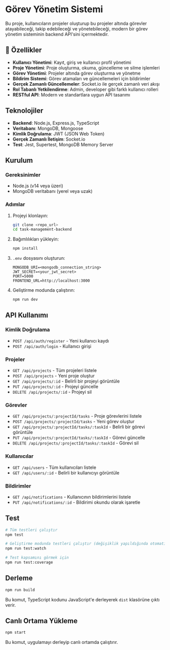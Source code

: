 # Görev Yönetim Sistemi

Bu proje, kullanıcıların projeler oluşturup bu projeler altında görevler atayabileceği, takip edebileceği ve yönetebileceği, modern bir görev yönetim sisteminin backend API'sini içermektedir.

## 🌟 Özellikler

- **Kullanıcı Yönetimi**: Kayıt, giriş ve kullanıcı profil yönetimi
- **Proje Yönetimi**: Proje oluşturma, okuma, güncelleme ve silme işlemleri
- **Görev Yönetimi**: Projeler altında görev oluşturma ve yönetme
- **Bildirim Sistemi**: Görev atamaları ve güncellemeleri için bildirimler
- **Gerçek Zamanlı Güncellemeler**: Socket.io ile gerçek zamanlı veri akışı
- **Rol Tabanlı Yetkilendirme**: Admin, developer gibi farklı kullanıcı rolleri
- **RESTful API**: Modern ve standartlara uygun API tasarımı

## Teknolojiler

- **Backend**: Node.js, Express.js, TypeScript
- **Veritabanı**: MongoDB, Mongoose
- **Kimlik Doğrulama**: JWT (JSON Web Token)
- **Gerçek Zamanlı İletişim**: Socket.io
- **Test**: Jest, Supertest, MongoDB Memory Server

## Kurulum

### Gereksinimler

- Node.js (v14 veya üzeri)
- MongoDB veritabanı (yerel veya uzak)

### Adımlar

1. Projeyi klonlayın:

   ```bash
   git clone <repo_url>
   cd task-management-backend
   ```

2. Bağımlılıkları yükleyin:

   ```bash
   npm install
   ```

3. `.env` dosyasını oluşturun:

   ```
   MONGODB_URI=<mongodb_connection_string>
   JWT_SECRET=<your_jwt_secret>
   PORT=5000
   FRONTEND_URL=http://localhost:3000
   ```

4. Geliştirme modunda çalıştırın:
   ```bash
   npm run dev
   ```

## API Kullanımı

### Kimlik Doğrulama

- `POST /api/auth/register` - Yeni kullanıcı kaydı
- `POST /api/auth/login` - Kullanıcı girişi

### Projeler

- `GET /api/projects` - Tüm projeleri listele
- `POST /api/projects` - Yeni proje oluştur
- `GET /api/projects/:id` - Belirli bir projeyi görüntüle
- `PUT /api/projects/:id` - Projeyi güncelle
- `DELETE /api/projects/:id` - Projeyi sil

### Görevler

- `GET /api/projects/:projectId/tasks` - Proje görevlerini listele
- `POST /api/projects/:projectId/tasks` - Yeni görev oluştur
- `GET /api/projects/:projectId/tasks/:taskId` - Belirli bir görevi görüntüle
- `PUT /api/projects/:projectId/tasks/:taskId` - Görevi güncelle
- `DELETE /api/projects/:projectId/tasks/:taskId` - Görevi sil

### Kullanıcılar

- `GET /api/users` - Tüm kullanıcıları listele
- `GET /api/users/:id` - Belirli bir kullanıcıyı görüntüle

### Bildirimler

- `GET /api/notifications` - Kullanıcının bildirimlerini listele
- `PUT /api/notifications/:id` - Bildirimi okundu olarak işaretle

## Test

```bash
# Tüm testleri çalıştır
npm test

# Geliştirme modunda testleri çalıştır (değişiklik yapıldığında otomatik yeniden çalıştırır)
npm run test:watch

# Test kapsamını görmek için
npm run test:coverage
```

## Derleme

```bash
npm run build
```

Bu komut, TypeScript kodunu JavaScript'e derleyerek `dist` klasörüne çıktı verir.

## Canlı Ortama Yükleme

```bash
npm start
```

Bu komut, uygulamayı derleyip canlı ortamda çalıştırır.
